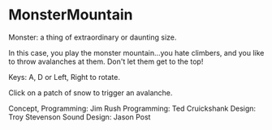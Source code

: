 # MonsterMountain

Monster: a thing of extraordinary or daunting size. 

In this case, you play the monster mountain...you hate climbers, and you like to throw avalanches at them. Don't let them get to the top! 

Keys: A, D or Left, Right to rotate. 

Click on a patch of snow to trigger an avalanche. 

Concept, Programming: Jim Rush 
Programming: Ted Cruickshank 
Design: Troy Stevenson 
Sound Design: Jason Post
